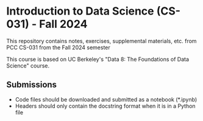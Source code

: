 # Introduction to Data Science (CS-031) - Fall 2024
This repository contains notes, exercises, supplemental materials, etc. from PCC CS-031 from the Fall 2024 semester

This course is based on UC Berkeley's "Data 8: The Foundations of Data Science" course.

## Submissions
- Code files should be downloaded and submitted as a notebook (*.ipynb)
- Headers should only contain the docstring format when it is in a Python file 